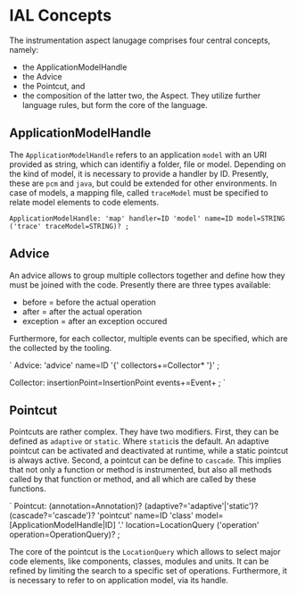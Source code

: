 # IAL Concepts

The instrumentation aspect lanugage comprises four central concepts,
namely:
- the ApplicationModelHandle
- the Advice
- the Pointcut, and
- the composition of the latter two, the Aspect.
They utilize further language rules, but form the core of the language.

## ApplicationModelHandle

The `ApplicationModelHandle` refers to an application `model` with an
URI provided as string, which can identifiy a folder, file or model.
Depending on the kind of model, it is necessary to provide a handler by
ID. Presently, these are `pcm` and `java`, but could be extended for
other environments. In case of models, a mapping file, called `traceModel`
must be specified to relate model elements to code elements.

`
ApplicationModelHandle:
	'map' handler=ID 'model' name=ID model=STRING ('trace' traceModel=STRING)?
;
`

## Advice

An advice allows to group multiple collectors together and define how
they must be joined with the code. Presently there are three types
available:
- before = before the actual operation
- after = after the actual operation
- exception = after an exception occured

Furthermore, for each collector, multiple events can be specified,
which are the collected by the tooling.

`
Advice:
	'advice' name=ID '{'
		collectors+=Collector*
	'}'
;

Collector:
	insertionPoint=InsertionPoint events+=Event+
;
`


## Pointcut

Pointcuts are rather complex. They have two modifiers. First, they can
be defined as `adaptive` or `static`. Where `static`is the default. An
adaptive pointcut can be activated and deactivated at runtime, while a
static pointcut is always active. Second, a pointcut can be define to
`cascade`. This implies that not only a function or method is
instrumented, but also all methods called by that function or method,
and all which are called by these functions.

`
Pointcut:
	(annotation=Annotation)?
	(adaptive?='adaptive'|'static')? (cascade?='cascade')? 'pointcut' name=ID
	'class' model=[ApplicationModelHandle|ID] '.' location=LocationQuery 
	('operation' operation=OperationQuery)?
;

The core of the pointcut is the `LocationQuery` which allows to select
major code elements, like components, classes, modules and units. It can
be refined by limiting the search to a specific set of operations.
Furthermore, it is necessary to refer to on application model, via its
handle.






